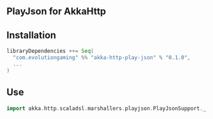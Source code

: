 ## PlayJson for AkkaHttp

## Installation

```scala
libraryDependencies ++= Seq(
  "com.evolutiongaming" %% "akka-http-play-json" % "0.1.0",
  ...
)
```

## Use
```scala
import akka.http.scaladsl.marshallers.playjson.PlayJsonSupport._
```